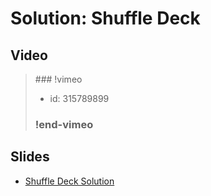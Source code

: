 
# Solution: Shuffle Deck



## Video

<blockquote>
### !vimeo

* id: 315789899

### !end-vimeo
</blockquote>



## Slides

* [Shuffle Deck Solution](https://docs.google.com/a/hackreactor.com/presentation/d/1XxDCXoQIxXA5c4TSVXQ-DVxPfbWM4xoafUpC278PIbs/embed?start=false&loop=false&delayms=3000)

